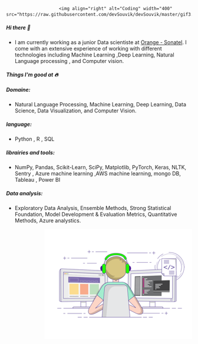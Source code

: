                         <img align="right" alt="Coding" width="400" src="https://raw.githubusercontent.com/devSouvik/devSouvik/master/gif3.gif">


##### Hi there 👋  
- I am currently working as a junior Data scientiste at [Orange - Sonatel](https://sonatel.sn). I come with an extensive experience of working with different technologies        including Machine Learning ,Deep Learning, Natural Language processing , and Computer vision.
##### Things I'm good at 🔥
##### Domaine: 
- Natural Language Processing, Machine Learning, Deep Learning, Data Science, Data Visualization, and Computer Vision.
##### language:
- Python , R , SQL
##### librairies and tools:
- NumPy, Pandas, Scikit-Learn, SciPy, Matplotlib, PyTorch, Keras, NLTK, Sentry , Azure machine learning ,AWS machine learning, mongo DB, Tableau , Power BI
##### Data analysis:
- Exploratory Data Analysis, Ensemble Methods, Strong Statistical Foundation, Model Development & Evaluation Metrics, Quantitative Methods, Azure analystics.

<img align="right" alt="Coding" width="400" src="https://raw.githubusercontent.com/devSouvik/devSouvik/master/gif3.gif">
